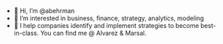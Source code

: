 - 👋 Hi, I’m @abehrman
- 👀 I’m interested in business, finance, strategy, analytics, modeling
- 🌱 I help companies identify and implement strategies to become best-in-class. You can find me @ Alvarez & Marsal.

<!---
abehrman/abehrman is a ✨ special ✨ repository because its `README.md` (this file) appears on your GitHub profile.
You can click the Preview link to take a look at your changes.
--->
